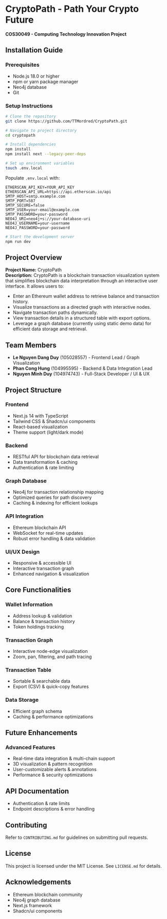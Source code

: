 # CryptoPath - Path Your Crypto Future
**COS30049 - Computing Technology Innovation Project**

## Installation Guide

### Prerequisites
- Node.js 18.0 or higher
- npm or yarn package manager
- Neo4j database
- Git

### Setup Instructions
```bash
# Clone the repository
git clone https://github.com/TTMordred/CryptoPath.git

# Navigate to project directory
cd cryptopath

# Install dependencies
npm install
npm install next --legacy-peer-deps

# Set up environment variables
touch .env.local
```
Populate `.env.local` with:
```dotenv
ETHERSCAN_API_KEY=YOUR_API_KEY
ETHERSCAN_API_URL=https://api.etherscan.io/api
SMTP_HOST=smtp.example.com
SMTP_PORT=587
SMTP_SECURE=false
SMTP_USER=your-email@example.com
SMTP_PASSWORD=your-password
NEO4J_URI=neo4j+s://your-database-uri
NEO4J_USERNAME=your-username
NEO4J_PASSWORD=your-password
```
```bash
# Start the development server
npm run dev
```

## Project Overview
**Project Name:** CryptoPath  
**Description:**
CryptoPath is a blockchain transaction visualization system that simplifies blockchain data interpretation through an interactive user interface. It allows users to:
- Enter an Ethereum wallet address to retrieve balance and transaction history.
- Visualize transactions as a directed graph with interactive nodes.
- Navigate transaction paths dynamically.
- View transaction details in a structured table with export options.
- Leverage a graph database (currently using static demo data) for efficient data storage and retrieval.

## Team Members
- **Le Nguyen Dang Duy** (105028557) - Frontend Lead / Graph Visualization
- **Phan Cong Hung** (104995595) - Backend & Data Integration Lead
- **Nguyen Minh Duy** (104974743) - Full-Stack Developer / UI & UX

## Project Structure
### Frontend
- Next.js 14 with TypeScript
- Tailwind CSS & Shadcn/ui components
- React-based visualization
- Theme support (light/dark mode)

### Backend
- RESTful API for blockchain data retrieval
- Data transformation & caching
- Authentication & rate limiting

### Graph Database
- Neo4j for transaction relationship mapping
- Optimized queries for path discovery
- Caching & indexing for efficient lookups

### API Integration
- Ethereum blockchain API
- WebSocket for real-time updates
- Robust error handling & data validation

### UI/UX Design
- Responsive & accessible UI
- Interactive transaction graph
- Enhanced navigation & visualization

## Core Functionalities
### Wallet Information
- Address lookup & validation
- Balance & transaction history
- Token holdings tracking

### Transaction Graph
- Interactive node-edge visualization
- Zoom, pan, filtering, and path tracing

### Transaction Table
- Sortable & searchable data
- Export (CSV) & quick-copy features

### Data Storage
- Efficient graph schema
- Caching & performance optimizations

## Future Enhancements
### Advanced Features
- Real-time data integration & multi-chain support
- 3D visualization & pattern recognition
- User-customizable alerts & annotations
- Performance & security optimizations

## API Documentation
- Authentication & rate limits
- Endpoint descriptions & error handling

## Contributing
Refer to `CONTRIBUTING.md` for guidelines on submitting pull requests.

## License
This project is licensed under the MIT License. See `LICENSE.md` for details.

## Acknowledgements
- Ethereum blockchain community
- Neo4j graph database
- Next.js framework
- Shadcn/ui components
